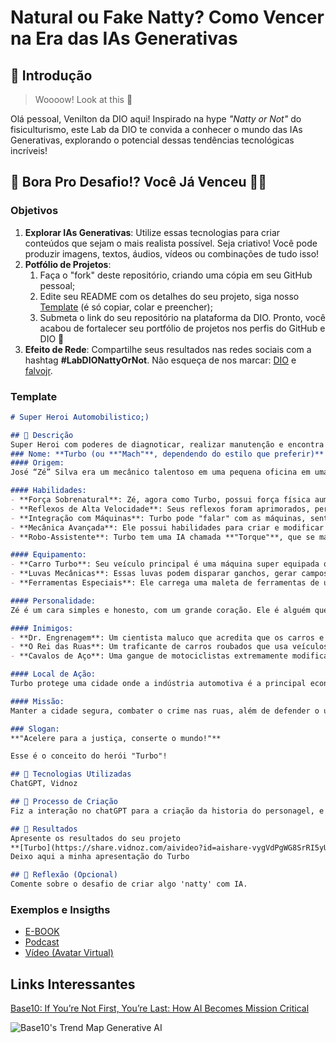 # Natural ou Fake Natty? Como Vencer na Era das IAs Generativas

## 🚀 Introdução

> Woooow! Look at this 👀

Olá pessoal, Venilton da DIO aqui! Inspirado na hype _"Natty or Not"_ do fisiculturismo, este Lab da DIO te convida a conhecer o mundo das IAs Generativas, explorando o potencial dessas tendências tecnológicas incríveis!

## 🎯 Bora Pro Desafio!? Você Já Venceu 💪🤓

### Objetivos

1. **Explorar IAs Generativas**: Utilize essas tecnologias para criar conteúdos que sejam o mais realista possível. Seja criativo! Você pode produzir imagens, textos, áudios, vídeos ou combinações de tudo isso!
1. **Potfólio de Projetos**:
    1. Faça o "fork" deste repositório, criando uma cópia em seu GitHub pessoal;
    2. Edite seu README com os detalhes do seu projeto, siga nosso [Template](#template) (é só copiar, colar e preencher);
    3. Submeta o link do seu repositório na plataforma da DIO. Pronto, você acabou de fortalecer seu portfólio de projetos nos perfis do GitHub e DIO 🚀
1. **Efeito de Rede**: Compartilhe seus resultados nas redes sociais com a hashtag **#LabDIONattyOrNot**. Não esqueça de nos marcar: [DIO](https://www.linkedin.com/school/dio-makethechange) e [falvojr](https://www.linkedin.com/in/falvojr).

### Template

```markdown
# Super Heroi Automobilistico;)

## 📒 Descrição
Super Heroi com poderes de diagnoticar, realizar manutenção e encontra as melhores peças e preços no mecardo, para todas e quais quer marcadas de carros, garantia qualidade e preço acessivel a todos os bolso tanto em peças, quando em manutenção automotiva.
### Nome: **Turbo (ou **"Mach"**, dependendo do estilo que preferir)**
#### Origem:
José “Zé” Silva era um mecânico talentoso em uma pequena oficina em uma cidade industrial. Sua paixão por carros e motos começou desde criança, quando ele ajudava seu avô a restaurar antigos veículos. Um dia, enquanto trabalhava em um carro misterioso que havia sido deixado em sua oficina, Zé foi atingido por uma estranha explosão de energia enquanto tentava consertar um motor experimental de alta tecnologia. Ao invés de se ferir, Zé foi imbuído com poderes extraordinários, transformando-o em **Turbo**, o herói que luta para manter as ruas seguras enquanto também cuida de seu amor por máquinas.

#### Habilidades:
- **Força Sobrenatural**: Zé, agora como Turbo, possui força física aumentada, capaz de levantar e manobrar veículos pesados com facilidade.
- **Reflexos de Alta Velocidade**: Seus reflexos foram aprimorados, permitindo-lhe se mover a uma velocidade impressionante, quase como um carro de corrida, tanto em combate quanto para evitar acidentes.
- **Integração com Máquinas**: Turbo pode "falar" com as máquinas, sentindo seus componentes e funcionando quase como um software de diagnóstico, podendo diagnosticar falhas e até mesmo consertar carros, motos e outros veículos em segundos, até em meio a batalhas.
- **Mecânica Avançada**: Ele possui habilidades para criar e modificar veículos em tempo real, adaptando carros ou motos para diferentes missões. Sua capacidade de modificar um carro é quase mágica – ele pode melhorar a performance, blindá-los, ou até transformá-los em veículos de combate.
- **Robo-Assistente**: Turbo tem uma IA chamada **"Torque"**, que se manifesta como uma ferramenta holográfica ou como um pequeno robô mecânico que o ajuda com tarefas de diagnóstico, estratégia de combate, ou construção de novos veículos e gadgets.

#### Equipamento:
- **Carro Turbo**: Seu veículo principal é uma máquina super equipada que combina alta velocidade, blindagem, armas e capacidade de transformação. Pode se adaptar rapidamente para diversas situações, como fuga, combate ou perseguições.
- **Luvas Mecânicas**: Essas luvas podem disparar ganchos, gerar campos de força ou até amplificar a força de seus socos, funcionando como um grande multiherramienta.
- **Ferramentas Especiais**: Ele carrega uma maleta de ferramentas de última geração que, além de convencionais, contêm gadgets especiais para combate ou reparo rápido de veículos.

#### Personalidade:
Zé é um cara simples e honesto, com um grande coração. Ele é alguém que ama o trabalho manual e sente prazer em consertar coisas quebradas, seja um motor ou a vida de alguém. Porém, quando assume a identidade de Turbo, ele se torna mais ousado e destemido, mas sempre com um senso de justiça muito forte. Ele não gosta de ver carros sendo usados de forma irresponsável e faz questão de corrigir injustiças sempre que encontra algo errado.

#### Inimigos:
- **Dr. Engrenagem**: Um cientista maluco que acredita que os carros e máquinas devem dominar o mundo, e que os seres humanos são inferiores aos autômatos. Ele constantemente cria robôs gigantes e veículos de combate para tentar derrotar Turbo.
- **O Rei das Ruas**: Um traficante de carros roubados que usa veículos modificados para seus negócios criminosos. Sua missão é criar um império de veículos ilegais, e ele vê Turbo como um obstáculo.
- **Cavalos de Aço**: Uma gangue de motociclistas extremamente modificados que causam caos nas cidades, tentando dominar as ruas através de terror e destruição.

#### Local de Ação:
Turbo protege uma cidade onde a indústria automotiva é a principal economia, com muitas fábricas de carros, oficinas e pistas de corrida. Ele é tanto um herói urbano quanto um protetor dos cidadãos, sendo um defensor da tecnologia e do uso consciente dos veículos.

#### Missão:
Manter a cidade segura, combater o crime nas ruas, além de defender o uso ético da tecnologia automotiva. Como mecânico, ele também tenta resolver os problemas das pessoas em sua comunidade, oferecendo manutenção e consertos para aqueles que não podem pagar por serviços caros, tudo enquanto enfrenta ameaças cada vez mais tecnológicas.

### Slogan:
**"Acelere para a justiça, conserte o mundo!"**

Esse é o conceito do herói "Turbo"!

## 🤖 Tecnologias Utilizadas
ChatGPT, Vidnoz

## 🧐 Processo de Criação
Fiz a interação no chatGPT para a criação da historia do personagel, e assim fui para o Vidnoz aonde realizei a escolha do Avatar como eu queria que fosse o personagem, para a realização do video, assim fui fazendo as modificações no texto para parecer mais real, e na duração aonde desse para entender, e passar a ideia do projeto.

## 🚀 Resultados
Apresente os resultados do seu projeto
**[Turbo](https://share.vidnoz.com/aivideo?id=aishare-vygVdPgWG8SrRI5yUnqyWNdv173258345411865478)**
Deixo aqui a minha apresentação do Turbo

## 💭 Reflexão (Opcional)
Comente sobre o desafio de criar algo 'natty' com IA.
```

### Exemplos e Insigths

- [E-BOOK](/exemplos/E-BOOK.md)
- [Podcast](/exemplos/PODCAST.md)
- [Vídeo (Avatar Virtual)](/exemplos/VIDEO.md)

## Links Interessantes

[Base10: If You’re Not First, You’re Last: How AI Becomes Mission Critical](https://base10.vc/post/generative-ai-mission-critical/)

![Base10's Trend Map Generative AI](https://github.com/digitalinnovationone/lab-natty-or-not/assets/730492/f4df26e8-f8f7-4419-8252-c69d73ea930c)
